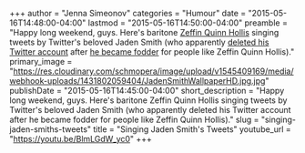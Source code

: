 +++
author = "Jenna Simeonov"
categories = "Humour"
date = "2015-05-16T14:48:00-04:00"
lastmod = "2015-05-16T14:50:00-04:00"
preamble = "Happy long weekend, guys. Here's baritone [Zeffin Quinn Hollis](http://www.zeffin.com/#!opera/c1w4l) singing tweets by Twitter's beloved Jaden Smith (who apparently [deleted his Twitter account](https://twitter.com/officialjaden) after [he became fodder](http://ca.complex.com/pop-culture/2013/11/jaden-smith-dumbest-tweets/6) for people like Zeffin Quinn Hollis)."
primary_image = "https://res.cloudinary.com/schmopera/image/upload/v1545409169/media/webhook-uploads/1431802059404/JadenSmithWallpaperHD.jpg.jpg"
publishDate = "2015-05-16T14:45:00-04:00"
short_description = "Happy long weekend, guys. Here&#039;s baritone Zeffin Quinn Hollis singing tweets by Twitter&#039;s beloved Jaden Smith (who apparently deleted his Twitter account after he became fodder for people like Zeffin Quinn Hollis)."
slug = "singing-jaden-smiths-tweets"
title = "Singing Jaden Smith&#039;s Tweets"
youtube_url = "https://youtu.be/BlmLGdW_yc0"
+++


